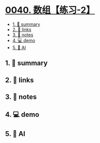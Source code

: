 # [0040. 数组【练习-2】](https://github.com/Tdahuyou/javascript/tree/main/0040.%20%E6%95%B0%E7%BB%84%E3%80%90%E7%BB%83%E4%B9%A0-2%E3%80%91)


<!-- region:toc -->
- [1. 📝 summary](#1--summary-16)
- [2. 🔗 links](#2--links-16)
- [3. 📒 notes](#3--notes-16)
- [4. 💻 demo](#4--demo-16)
- [5. 🤖 AI](#5--ai-16)
<!-- endregion:toc -->

## 1. 📝 summary

## 2. 🔗 links
## 3. 📒 notes
## 4. 💻 demo
## 5. 🤖 AI

